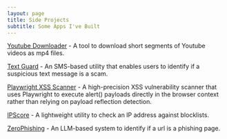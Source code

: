 ```yaml
---
layout: page
title: Side Projects
subtitle: Some Apps I've Built
---
```

<script>
  (function(i,s,o,g,r,a,m){i['GoogleAnalyticsObject']=r;i[r]=i[r]||function(){
  (i[r].q=i[r].q||[]).push(arguments)},i[r].l=1*new Date();a=s.createElement(o),
  m=s.getElementsByTagName(o)[0];a.async=1;a.src=g;m.parentNode.insertBefore(a,m)
  })(window,document,'script','https://www.google-analytics.com/analytics.js','ga');

  ga('create', 'UA-82391879-1', 'auto');
  ga('send', 'pageview');

</script>


[Youtube Downloader](https://github.com/dshieble/youtube_downloader) - A tool to download short segments of Youtube videos as mp4 files.

[Text Guard](https://text-guard.com/) - An SMS-based utility that enables users to identify if a suspicious text message is a scam.

[Playwright XSS Scanner](https://github.com/dshieble/playwright_xss_scanner) - A high-precision XSS vulnerability scanner that uses Playwright to execute alert() payloads directly in the browser context rather than relying on payload reflection detection.

[IPScore](https://ipscore.info) - A lightweight utility to check an IP address against blocklists.

[ZeroPhishing](https://url.zero-phishing.com) - An LLM-based system to identify if a url is a phishing page.

